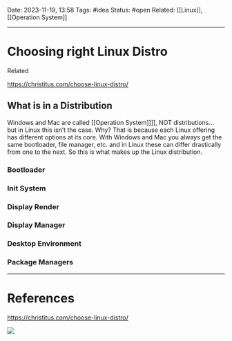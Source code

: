 Date: 2023-11-19, 13:58
Tags: #idea
Status: #open
Related: [[Linux]], [[Operation System]]

---
# Choosing right Linux Distro
Related


https://christitus.com/choose-linux-distro/
## What is in a Distribution
Windows and Mac are called [[Operation System]]]], NOT distributions… but in Linux this isn’t the case. Why? That is because each Linux offering has different options at its core. With Windows and Mac you always get the same bootloader, file manager, etc. and in Linux these can differ drastically from one to the next. So this is what makes up the Linux distribution.
### Bootloader

### Init System

### Display Render

### Display Manager

### Desktop Environment

### Package Managers

---
# References
https://christitus.com/choose-linux-distro/


![](https://www.youtube.com/watch?v=dL05DoJ0qsQ)
